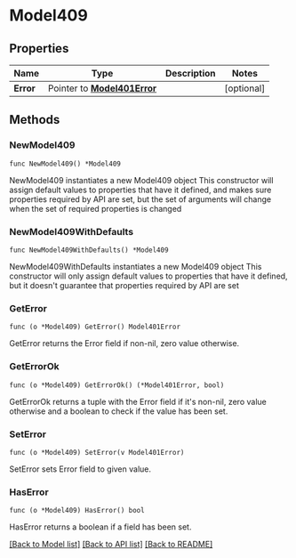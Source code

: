 # Model409

## Properties

Name | Type | Description | Notes
------------ | ------------- | ------------- | -------------
**Error** | Pointer to [**Model401Error**](401Error.md) |  | [optional] 

## Methods

### NewModel409

`func NewModel409() *Model409`

NewModel409 instantiates a new Model409 object
This constructor will assign default values to properties that have it defined,
and makes sure properties required by API are set, but the set of arguments
will change when the set of required properties is changed

### NewModel409WithDefaults

`func NewModel409WithDefaults() *Model409`

NewModel409WithDefaults instantiates a new Model409 object
This constructor will only assign default values to properties that have it defined,
but it doesn't guarantee that properties required by API are set

### GetError

`func (o *Model409) GetError() Model401Error`

GetError returns the Error field if non-nil, zero value otherwise.

### GetErrorOk

`func (o *Model409) GetErrorOk() (*Model401Error, bool)`

GetErrorOk returns a tuple with the Error field if it's non-nil, zero value otherwise
and a boolean to check if the value has been set.

### SetError

`func (o *Model409) SetError(v Model401Error)`

SetError sets Error field to given value.

### HasError

`func (o *Model409) HasError() bool`

HasError returns a boolean if a field has been set.


[[Back to Model list]](../README.md#documentation-for-models) [[Back to API list]](../README.md#documentation-for-api-endpoints) [[Back to README]](../README.md)


